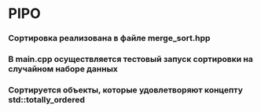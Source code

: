 # PIPO

### Сортировка реализована в файле merge_sort.hpp
### В main.cpp осуществляется тестовый запуск сортировки на случайном наборе данных
### Сортируется объекты, которые удовлетворяют концепту std::totally_ordered
